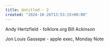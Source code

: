 ```yaml
---
title: Untitled - 2
created: "2024-10-26T13:53:15+00:00"
---
```

Andy Hertzfield - folklore.org
Bill Ackinson

Jon Louis Gassepe - apple exec, Monday Note

